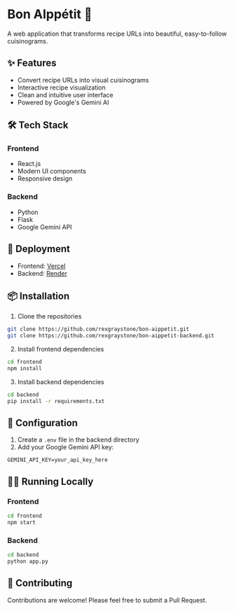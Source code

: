 # Bon AIppétit 🍳

A web application that transforms recipe URLs into beautiful, easy-to-follow cuisinograms.

## ✨ Features

- Convert recipe URLs into visual cuisinograms
- Interactive recipe visualization
- Clean and intuitive user interface
- Powered by Google's Gemini AI

## 🛠️ Tech Stack

### Frontend

- React.js
- Modern UI components
- Responsive design

### Backend

- Python
- Flask
- Google Gemini API

## 🚀 Deployment

- Frontend: [Vercel](https://vercel.com)
- Backend: [Render](https://render.com)

## 📦 Installation

1. Clone the repositories

```bash
git clone https://github.com/rexgraystone/bon-aippetit.git
git clone https://github.com/rexgraystone/bon-aippetit-backend.git
```

2. Install frontend dependencies

```bash
cd frontend
npm install
```

3. Install backend dependencies

```bash
cd backend
pip install -r requirements.txt
```

## 🔧 Configuration

1. Create a `.env` file in the backend directory
2. Add your Google Gemini API key:

```
GEMINI_API_KEY=your_api_key_here
```

## 🏃‍♂️ Running Locally

### Frontend

```bash
cd frontend
npm start
```

### Backend

```bash
cd backend
python app.py
```

## 👥 Contributing

Contributions are welcome! Please feel free to submit a Pull Request.
